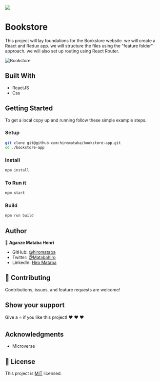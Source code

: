 ![](https://img.shields.io/badge/Microverse-blueviolet)

# Bookstore

This project will lay foundations for the Bookstore website. we will create a React and Redux app. we will structure the files using the "feature folder" approach. we will also set up routing using React Router.

![Bookstore](https://user-images.githubusercontent.com/75126481/130981995-ded444b5-ee9e-4f77-bf2d-81ec1293503a.png)

## Built With

- ReactJS
- Css

## Getting Started

To get a local copy up and running follow these simple example steps.

### Setup

```bash
git clone git@github.com:hiromataba/bookstore-app.git
cd ./bookstore-app
```

### Install

```bash
npm install
```

### To Run it

```bash
npm start
```

### Build

```bash
npm run build
```

## Author

👤 **Aganze Mataba Henri**

- GitHub: [@hiromataba](https://github.com/hiromataba)
- Twitter: [@Matabahiro](https://twitter.com/MatabaHiro)
- LinkedIn: [Hiro Mataba](https://www.linkedin.com/in/hiro-mataba-1bb910209/)

## 🤝 Contributing

Contributions, issues, and feature requests are welcome!

## Show your support

Give a ⭐️ if you like this project! ❤️ ❤️ ❤️

## Acknowledgments

- Microverse

## 📝 License

This project is [MIT](./MIT.md) licensed.
